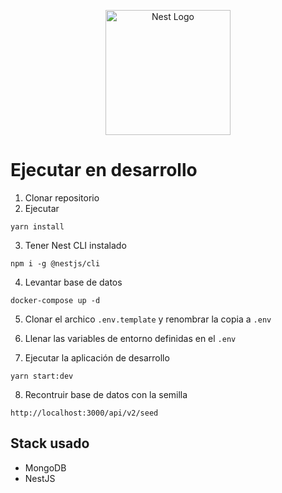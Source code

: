 <p align="center">
  <a href="http://nestjs.com/" target="blank"><img src="https://nestjs.com/img/logo-small.svg" width="200" alt="Nest Logo" /></a>
</p>

# Ejecutar en desarrollo

1. Clonar repositorio
2. Ejecutar

```
yarn install
```

3. Tener Nest CLI instalado

```
npm i -g @nestjs/cli
```

4. Levantar base de datos

```
docker-compose up -d
```

5. Clonar el archico `.env.template` y renombrar la copia a `.env`

6. Llenar las variables de entorno definidas en el `.env`

7. Ejecutar la aplicación de desarrollo

```
yarn start:dev
```

8. Recontruir base de datos con la semilla

```
http://localhost:3000/api/v2/seed
```

## Stack usado

- MongoDB
- NestJS
